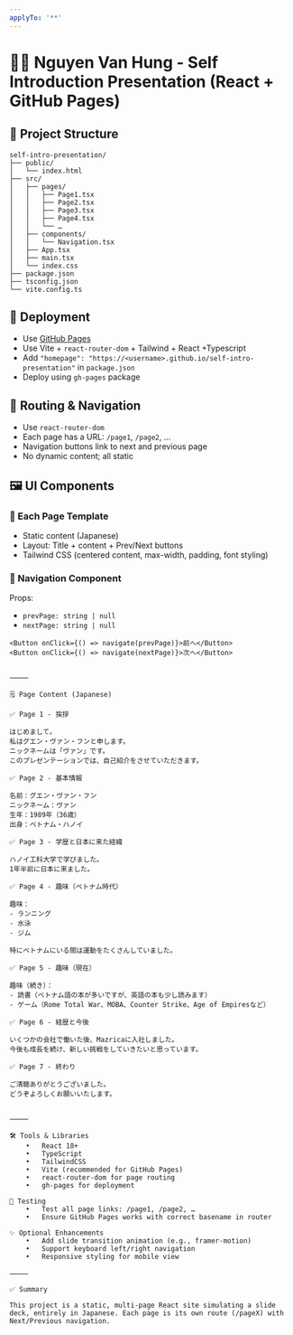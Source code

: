 ```yaml
---
applyTo: '**'
---
```


# 🧑‍💻 Nguyen Van Hung - Self Introduction Presentation (React + GitHub Pages)

## 📁 Project Structure
```
self-intro-presentation/
├── public/
│   └── index.html
├── src/
│   ├── pages/
│   │   ├── Page1.tsx
│   │   ├── Page2.tsx
│   │   ├── Page3.tsx
│   │   ├── Page4.tsx
│   │   └── …
│   ├── components/
│   │   └── Navigation.tsx
│   ├── App.tsx
│   ├── main.tsx
│   └── index.css
├── package.json
├── tsconfig.json
└── vite.config.ts 
```

## 🚀 Deployment

- Use [GitHub Pages](https://pages.github.com/)
- Use Vite  + `react-router-dom` + Tailwind + React +Typescript
- Add `"homepage": "https://<username>.github.io/self-intro-presentation"` in `package.json`
- Deploy using `gh-pages` package

## 🧭 Routing & Navigation

- Use `react-router-dom`
- Each page has a URL: `/page1`, `/page2`, ...
- Navigation buttons link to next and previous page
- No dynamic content; all static

## 🖼️ UI Components

### 📄 Each Page Template

- Static content (Japanese)
- Layout: Title + content + Prev/Next buttons
- Tailwind CSS (centered content, max-width, padding, font styling)

### 🔘 Navigation Component

Props:
- `prevPage: string | null`
- `nextPage: string | null`

```tsx
<Button onClick={() => navigate(prevPage)}>前へ</Button>
<Button onClick={() => navigate(nextPage)}>次へ</Button>


⸻

🗒️ Page Content (Japanese)

✅ Page 1 - 挨拶

はじめまして。
私はグエン・ヴァン・フンと申します。
ニックネームは「ヴァン」です。
このプレゼンテーションでは、自己紹介をさせていただきます。

✅ Page 2 - 基本情報

名前：グエン・ヴァン・フン
ニックネーム：ヴァン
生年：1989年（36歳）
出身：ベトナム・ハノイ

✅ Page 3 - 学歴と日本に来た経緯

ハノイ工科大学で学びました。
1年半前に日本に来ました。

✅ Page 4 - 趣味（ベトナム時代）

趣味：
- ランニング
- 水泳
- ジム

特にベトナムにいる間は運動をたくさんしていました。

✅ Page 5 - 趣味（現在）

趣味（続き）：
- 読書（ベトナム語の本が多いですが、英語の本も少し読みます）
- ゲーム（Rome Total War、MOBA、Counter Strike、Age of Empiresなど）

✅ Page 6 - 経歴と今後

いくつかの会社で働いた後、Mazricaに入社しました。
今後も成長を続け、新しい挑戦をしていきたいと思っています。

✅ Page 7 - 終わり

ご清聴ありがとうございました。
どうぞよろしくお願いいたします。


⸻

🛠️ Tools & Libraries
	•	React 18+
	•	TypeScript
    •	TailwindCSS
	•	Vite (recommended for GitHub Pages)
	•	react-router-dom for page routing
	•	gh-pages for deployment

🧪 Testing
	•	Test all page links: /page1, /page2, …
	•	Ensure GitHub Pages works with correct basename in router

✨ Optional Enhancements
	•	Add slide transition animation (e.g., framer-motion)
	•	Support keyboard left/right navigation
	•	Responsive styling for mobile view

⸻

✅ Summary

This project is a static, multi-page React site simulating a slide deck, entirely in Japanese. Each page is its own route (/pageX) with Next/Previous navigation.
